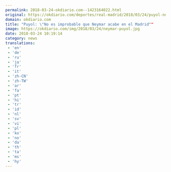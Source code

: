 ```yaml
---
permalink: 2018-03-24-okdiario.com--1423164022.html
original: https://okdiario.com/deportes/real-madrid/2018/03/24/puyol-no-improbable-que-neymar-acabe-madrid-2017446
domain: okdiario.com
title: "Puyol: \"No es improbable que Neymar acabe en el Madrid""
image: https://okdiario.com/img/2018/03/24/neymar-puyol.jpg
date: 2018-03-24 10:19:14
category: news
translations: 
 - 'en'
 - 'de'
 - 'ru'
 - 'ja'
 - 'fr'
 - 'it'
 - 'zh-CN'
 - 'zh-TW'
 - 'ar'
 - 'fa'
 - 'pt'
 - 'hi'
 - 'tr'
 - 'id'
 - 'nl'
 - 'sv'
 - 'vi'
 - 'pl'
 - 'ko'
 - 'no'
 - 'da'
 - 'th'
 - 'ta'
 - 'ms'
 - 'hy'
---
```


